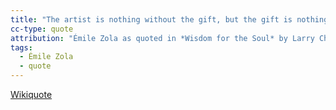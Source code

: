 ```yaml
---
title: "The artist is nothing without the gift, but the gift is nothing without work."
cc-type: quote
attribution: "Émile Zola as quoted in *Wisdom for the Soul* by Larry Chang"
tags:
  - Émile Zola
  - quote
---
```

[Wikiquote](https://en.wikiquote.org/wiki/%C3%89mile_Zola)
